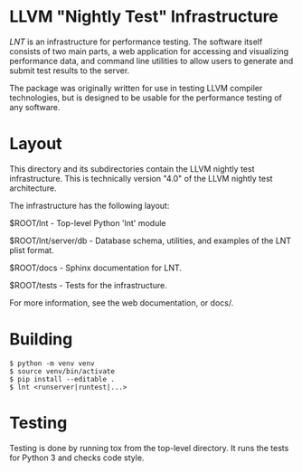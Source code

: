 LLVM "Nightly Test" Infrastructure
==================================

*LNT* is an infrastructure for performance testing. The software itself
consists of two main parts, a web application for accessing and visualizing
performance data, and command line utilities to allow users to generate and
submit test results to the server.

The package was originally written for use in testing LLVM compiler
technologies, but is designed to be usable for the performance testing of any
software.

Layout
======

This directory and its subdirectories contain the LLVM nightly test
infrastructure. This is technically version "4.0" of the LLVM nightly test
architecture.

The infrastructure has the following layout:

 $ROOT/lnt - Top-level Python 'lnt' module

 $ROOT/lnt/server/db - Database schema, utilities, and examples of the LNT plist format.

 $ROOT/docs - Sphinx documentation for LNT.

 $ROOT/tests - Tests for the infrastructure.

For more information, see the web documentation, or docs/.

Building
========

```
$ python -m venv venv
$ source venv/bin/activate
$ pip install --editable .
$ lnt <runserver|runtest|...>
```

Testing
=======

Testing is done by running tox from the top-level directory. It runs the tests
for Python 3 and checks code style.

